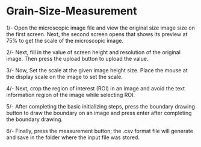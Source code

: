 # Grain-Size-Measurement

1/- Open the microscopic image file and view the original size image size on the first screen. Next, the second screen opens that shows its preview at 75% to get the scale of the microscopic image.

2/- Next, fill in the value of screen height and resolution of the original image. Then press the upload button to upload the value.

3/- Now, Set the scale at the given image height size. Place the mouse at the display scale on the image to set the scale. 

4/-  Next, crop the region of interest (ROI) in an image and avoid the text information region of the image while selecting ROI.

5/- After completing the basic initializing steps, press the boundary drawing button to draw the boundary on an image and press enter after completing the boundary drawing.

6/-  Finally, press the measurement button; the .csv format file will generate and save in the folder where the input file was stored.
